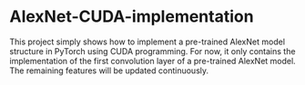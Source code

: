 # AlexNet-CUDA-implementation
This project simply shows how to implement a pre-trained AlexNet model structure in PyTorch using CUDA programming.
For now, it only contains the implementation of the first convolution layer of a pre-trained AlexNet model. The remaining features will be updated continuously.
